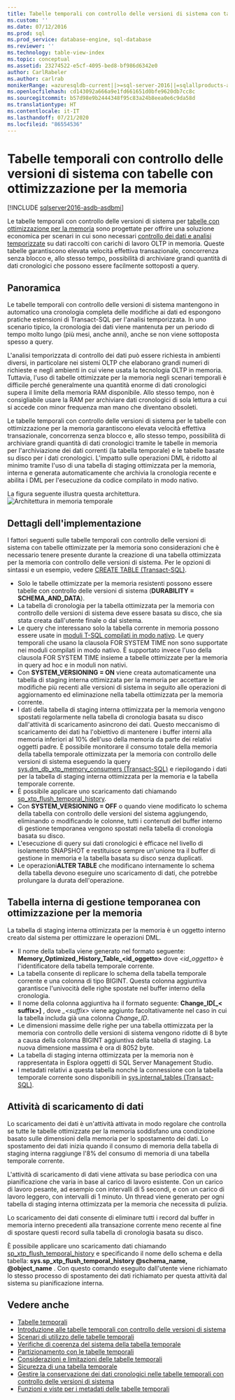 ```yaml
---
title: Tabelle temporali con controllo delle versioni di sistema con tabelle con ottimizzazione per la memoria | Microsoft Docs
ms.custom: ''
ms.date: 07/12/2016
ms.prod: sql
ms.prod_service: database-engine, sql-database
ms.reviewer: ''
ms.technology: table-view-index
ms.topic: conceptual
ms.assetid: 23274522-e5cf-4095-bed8-bf986d6342e0
author: CarlRabeler
ms.author: carlrab
monikerRange: =azuresqldb-current||>=sql-server-2016||=sqlallproducts-allversions||>=sql-server-linux-2017||=azuresqldb-mi-current
ms.openlocfilehash: cd143092a666a9e1fd661651d0bfe9620db7cc8c
ms.sourcegitcommit: b57d98e9b2444348f95c83a24b8eea0e6c9da58d
ms.translationtype: HT
ms.contentlocale: it-IT
ms.lasthandoff: 07/21/2020
ms.locfileid: "86554536"
---
```

# <a name="system-versioned-temporal-tables-with-memory-optimized-tables"></a>Tabelle temporali con controllo delle versioni di sistema con tabelle con ottimizzazione per la memoria

[!INCLUDE [sqlserver2016-asdb-asdbmi](../../includes/applies-to-version/sqlserver2016-asdb-asdbmi.md)]

Le tabelle temporali con controllo delle versioni di sistema per [tabelle con ottimizzazione per la memoria](../../relational-databases/in-memory-oltp/memory-optimized-tables.md) sono progettate per offrire una soluzione economica per scenari in cui sono necessari [controllo dei dati e analisi temporizzate](https://msdn.microsoft.com/library/mt631669.aspx) su dati raccolti con carichi di lavoro OLTP in memoria. Queste tabelle garantiscono elevata velocità effettiva transazionale, concorrenza senza blocco e, allo stesso tempo, possibilità di archiviare grandi quantità di dati cronologici che possono essere facilmente sottoposti a query.

## <a name="overview"></a>Panoramica

Le tabelle temporali con controllo delle versioni di sistema mantengono in automatico una cronologia completa delle modifiche ai dati ed espongono pratiche estensioni di Transact-SQL per l'analisi temporizzata. In uno scenario tipico, la cronologia dei dati viene mantenuta per un periodo di tempo molto lungo (più mesi, anche anni), anche se non viene sottoposta spesso a query.

L'analisi temporizzata di controllo dei dati può essere richiesta in ambienti diversi, in particolare nei sistemi OLTP che elaborano grandi numeri di richieste e negli ambienti in cui viene usata la tecnologia OLTP in memoria. Tuttavia, l'uso di tabelle ottimizzate per la memoria negli scenari temporali è difficile perché generalmente una quantità enorme di dati cronologici supera il limite della memoria RAM disponibile. Allo stesso tempo, non è consigliabile usare la RAM per archiviare dati cronologici di sola lettura a cui si accede con minor frequenza man mano che diventano obsoleti.

Le tabelle temporali con controllo delle versioni di sistema per le tabelle con ottimizzazione per la memoria garantiscono elevata velocità effettiva transazionale, concorrenza senza blocco e, allo stesso tempo, possibilità di archiviare grandi quantità di dati cronologici tramite le tabelle in memoria per l'archiviazione dei dati correnti (la tabella temporale) e le tabelle basate su disco per i dati cronologici. L'impatto sulle operazioni DML è ridotto al minimo tramite l'uso di una tabella di staging ottimizzata per la memoria, interna e generata automaticamente che archivia la cronologia recente e abilita i DML per l'esecuzione da codice compilato in modo nativo.

La figura seguente illustra questa architettura.![Architettura in memoria temporale](../../relational-databases/tables/media/temporal-in-memory-architecture.png "Architettura in memoria temporale")

## <a name="implementation-details"></a>Dettagli dell'implementazione

I fattori seguenti sulle tabelle temporali con controllo delle versioni di sistema con tabelle ottimizzate per la memoria sono considerazioni che è necessario tenere presente durante la creazione di una tabella ottimizzata per la memoria con controllo delle versioni di sistema. Per le opzioni di sintassi e un esempio, vedere [CREATE TABLE &#40;Transact-SQL&#41;](../../t-sql/statements/create-table-transact-sql.md).

- Solo le tabelle ottimizzate per la memoria resistenti possono essere tabelle con controllo delle versioni di sistema (**DURABILITY = SCHEMA_AND_DATA**).
- La tabella di cronologia per la tabella ottimizzata per la memoria con controllo delle versioni di sistema deve essere basata su disco, che sia stata creata dall'utente finale o dal sistema.
- Le query che interessano solo la tabella corrente in memoria possono essere usate in [moduli T-SQL compilati in modo nativo](https://msdn.microsoft.com/library/dn133184.aspx). Le query temporali che usano la clausola FOR SYSTEM TIME non sono supportate nei moduli compilati in modo nativo. È supportato invece l'uso della clausola FOR SYSTEM TIME insieme a tabelle ottimizzate per la memoria in query ad hoc e in moduli non nativi.
- Con **SYSTEM_VERSIONING = ON** viene creata automaticamente una tabella di staging interna ottimizzata per la memoria per accettare le modifiche più recenti alle versioni di sistema in seguito alle operazioni di aggiornamento ed eliminazione nella tabella ottimizzata per la memoria corrente.
- I dati della tabella di staging interna ottimizzata per la memoria vengono spostati regolarmente nella tabella di cronologia basata su disco dall'attività di scaricamento asincrono dei dati. Questo meccanismo di scaricamento dei dati ha l'obiettivo di mantenere i buffer interni alla memoria inferiori al 10% dell'uso della memoria da parte dei relativi oggetti padre. È possibile monitorare il consumo totale della memoria della tabella temporale ottimizzata per la memoria con controllo delle versioni di sistema eseguendo la query [sys.dm_db_xtp_memory_consumers &#40;Transact-SQL&#41;](../../relational-databases/system-dynamic-management-views/sys-dm-db-xtp-memory-consumers-transact-sql.md) e riepilogando i dati per la tabella di staging interna ottimizzata per la memoria e la tabella temporale corrente.
- È possibile applicare uno scaricamento dati chiamando [sp_xtp_flush_temporal_history](../../relational-databases/system-stored-procedures/temporal-table-sp-xtp-flush-temporal-history.md).
- Con **SYSTEM_VERSIONING = OFF** o quando viene modificato lo schema della tabella con controllo delle versioni del sistema aggiungendo, eliminando o modificando le colonne, tutti i contenuti del buffer interno di gestione temporanea vengono spostati nella tabella di cronologia basata su disco.
- L'esecuzione di query sui dati cronologici è efficace nel livello di isolamento SNAPSHOT e restituisce sempre un'unione tra il buffer di gestione in memoria e la tabella basata su disco senza duplicati.
- Le operazioni**ALTER TABLE** che modificano internamente lo schema della tabella devono eseguire uno scaricamento di dati, che potrebbe prolungare la durata dell'operazione.

## <a name="the-internal-memory-optimized-staging-table"></a>Tabella interna di gestione temporanea con ottimizzazione per la memoria

La tabella di staging interna ottimizzata per la memoria è un oggetto interno creato dal sistema per ottimizzare le operazioni DML.

- Il nome della tabella viene generato nel formato seguente: **Memory_Optimized_History_Table_<id_oggetto>** dove *<id_oggetto>* è l'identificatore della tabella temporale corrente.
- La tabella consente di replicare lo schema della tabella temporale corrente e una colonna di tipo BIGINT. Questa colonna aggiuntiva garantisce l'univocità delle righe spostate nel buffer interno della cronologia.
- Il nome della colonna aggiuntiva ha il formato seguente: **Change_ID[_< suffix>]** , dove *_\<suffix>* viene aggiunto facoltativamente nel caso in cui la tabella includa già una colonna *Change_ID*.
- Le dimensioni massime delle righe per una tabella ottimizzata per la memoria con controllo delle versioni di sistema vengono ridotte di 8 byte a causa della colonna BIGINT aggiuntiva della tabella di staging. La nuova dimensione massima è ora di 8052 byte.
- La tabella di staging interna ottimizzata per la memoria non è rappresentata in Esplora oggetti di SQL Server Management Studio.
- I metadati relativi a questa tabella nonché la connessione con la tabella temporale corrente sono disponibili in [sys.internal_tables &#40;Transact-SQL&#41;](../../relational-databases/system-catalog-views/sys-internal-tables-transact-sql.md).

## <a name="the-data-flush-task"></a>Attività di scaricamento di dati

Lo scaricamento dei dati è un'attività attivata in modo regolare che controlla se tutte le tabelle ottimizzate per la memoria soddisfano una condizione basato sulle dimensioni della memoria per lo spostamento dei dati. Lo spostamento dei dati inizia quando il consumo di memoria della tabella di staging interna raggiunge l'8% del consumo di memoria di una tabella temporale corrente.

L'attività di scaricamento di dati viene attivata su base periodica con una pianificazione che varia in base al carico di lavoro esistente. Con un carico di lavoro pesante, ad esempio con intervalli di 5 secondi, e con un carico di lavoro leggero, con intervalli di 1 minuto. Un thread viene generato per ogni tabella di staging interna ottimizzata per la memoria che necessita di pulizia.

Lo scaricamento dei dati consente di eliminare tutti i record dal buffer in memoria interno precedenti alla transazione corrente meno recente al fine di spostare questi record sulla tabella di cronologia basata su disco.

È possibile applicare uno scaricamento dati chiamando [sp_xtp_flush_temporal_history](../../relational-databases/system-stored-procedures/temporal-table-sp-xtp-flush-temporal-history.md) e specificando il nome dello schema e della tabella: **sys.sp_xtp_flush_temporal_history @schema_name, @object_name** . Con questo comando eseguito dall'utente viene richiamato lo stesso processo di spostamento dei dati richiamato per questa attività dal sistema su pianificazione interna.

## <a name="see-also"></a>Vedere anche

- [Tabelle temporali](../../relational-databases/tables/temporal-tables.md)
- [Introduzione alle tabelle temporali con controllo delle versioni di sistema](../../relational-databases/tables/getting-started-with-system-versioned-temporal-tables.md)
- [Scenari di utilizzo delle tabelle temporali](../../relational-databases/tables/temporal-table-usage-scenarios.md)
- [Verifiche di coerenza del sistema della tabella temporale](../../relational-databases/tables/temporal-table-system-consistency-checks.md)
- [Partizionamento con le tabelle temporali](../../relational-databases/tables/partitioning-with-temporal-tables.md)
- [Considerazioni e limitazioni delle tabelle temporali](../../relational-databases/tables/temporal-table-considerations-and-limitations.md)
- [Sicurezza di una tabella temporale](../../relational-databases/tables/temporal-table-security.md)
- [Gestire la conservazione dei dati cronologici nelle tabelle temporali con controllo delle versioni di sistema](../../relational-databases/tables/manage-retention-of-historical-data-in-system-versioned-temporal-tables.md)
- [Funzioni e viste per i metadati delle tabelle temporali](../../relational-databases/tables/temporal-table-metadata-views-and-functions.md)
